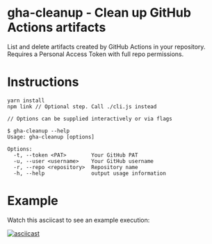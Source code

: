 # gha-cleanup - Clean up GitHub Actions artifacts

List and delete artifacts created by GitHub Actions in your repository. 
Requires a Personal Access Token with full repo permissions.

# Instructions

```
yarn install
npm link // Optional step. Call ./cli.js instead

// Options can be supplied interactively or via flags

$ gha-cleanup --help
Usage: gha-cleanup [options]

Options:
  -t, --token <PAT>        Your GitHub PAT
  -u, --user <username>    Your GitHub username
  -r, --repo <repository>  Repository name
  -h, --help               output usage information

```

# Example

Watch this asciicast to see an example execution:

[![asciicast](https://asciinema.org/a/pWVSBic12Tj43AfBUtfTnn2xK.svg)](https://asciinema.org/a/pWVSBic12Tj43AfBUtfTnn2xK)
